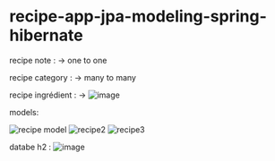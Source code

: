 # recipe-app-jpa-modeling-spring-hibernate

recipe note : -> one to one 

recipe category : -> many to many

recipe ingrédient : ->
![image](https://user-images.githubusercontent.com/36199753/132381189-1408693b-47f6-47e3-a28d-ddfda65bba9d.png)

models:

![recipe model](https://user-images.githubusercontent.com/36199753/132380675-79c55c6e-0974-4a53-b20b-ba718b51e598.PNG)
![recipe2](https://user-images.githubusercontent.com/36199753/132380682-9fde1ebc-919a-4e52-a479-74a36a40877f.PNG)
![recipe3](https://user-images.githubusercontent.com/36199753/132380665-6ad955ad-4414-4cae-a534-fdc9527dfbe9.PNG)

databe h2 : 
![image](https://user-images.githubusercontent.com/36199753/132380770-2c9413e1-c9fb-4f7b-899e-be745d2e98d8.png)

